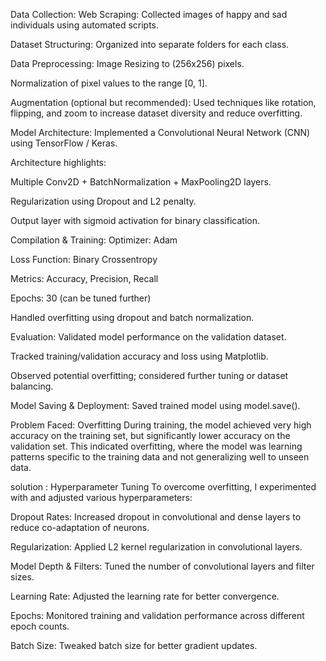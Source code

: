 Data Collection:
Web Scraping: Collected images of happy and sad individuals using automated scripts.

Dataset Structuring: Organized into separate folders for each class.

 Data Preprocessing:
Image Resizing to (256x256) pixels.

Normalization of pixel values to the range [0, 1].

Augmentation (optional but recommended): Used techniques like rotation, flipping, and zoom to increase dataset diversity and reduce overfitting.

Model Architecture:
Implemented a Convolutional Neural Network (CNN) using TensorFlow / Keras.

Architecture highlights:

Multiple Conv2D + BatchNormalization + MaxPooling2D layers.

Regularization using Dropout and L2 penalty.

Output layer with sigmoid activation for binary classification.

Compilation & Training:
Optimizer: Adam

Loss Function: Binary Crossentropy

Metrics: Accuracy, Precision, Recall

Epochs: 30 (can be tuned further)

Handled overfitting using dropout and batch normalization.

 Evaluation:
Validated model performance on the validation dataset.

Tracked training/validation accuracy and loss using Matplotlib.

Observed potential overfitting; considered further tuning or dataset balancing.

Model Saving & Deployment:
Saved trained model using model.save().

 Problem Faced: Overfitting
During training, the model achieved very high accuracy on the training set, but significantly lower accuracy on the validation set. This indicated overfitting, where the model was learning patterns specific to the training data and not generalizing well to unseen data.

solution :  Hyperparameter Tuning
To overcome overfitting, I experimented with and adjusted various hyperparameters:

Dropout Rates: Increased dropout in convolutional and dense layers to reduce co-adaptation of neurons.

Regularization: Applied L2 kernel regularization in convolutional layers.

 Model Depth & Filters: Tuned the number of convolutional layers and filter sizes.

Learning Rate: Adjusted the learning rate for better convergence.

Epochs: Monitored training and validation performance across different epoch counts.

Batch Size: Tweaked batch size for better gradient updates.
